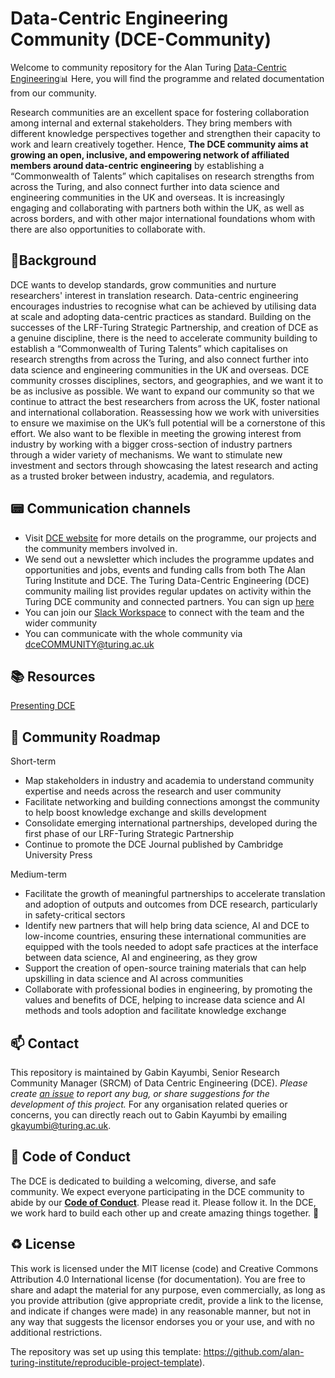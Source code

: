 # Data-Centric Engineering Community (DCE-Community)

Welcome to community repository for the Alan Turing [Data-Centric Engineering](https://www.turing.ac.uk/research/research-programmes/data-centric-engineering)📊 Here, you will find the programme and related documentation from our community.

Research communities are an excellent space for fostering collaboration among internal and external stakeholders. They bring members with different knowledge perspectives together and strengthen their capacity to work and learn creatively together. Hence, **The DCE community aims at growing an open, inclusive, and empowering network of affiliated members around data-centric engineering**	by establishing a “Commonwealth of Talents” which capitalises on research strengths from across the Turing, and also connect further into data science and engineering communities in the UK and overseas. It is increasingly engaging and collaborating with partners both within the UK, as well as across borders, and with other major international foundations whom with there are also opportunities to collaborate with.

🎯Background 
---
DCE wants to develop standards, grow communities and nurture researchers' interest in translation research. Data-centric engineering encourages industries to recognise what can be achieved by utilising data at scale and adopting data-centric practices as standard.
Building on the successes of the LRF-Turing Strategic Partnership, and creation of DCE as a genuine discipline, there is the need to accelerate community building to establish a “Commonwealth of Turing Talents” which capitalises on research strengths from across the 
Turing, and also connect further into data science and engineering communities in the UK and overseas. 
DCE community crosses disciplines, sectors, and geographies, and we want it to be as  inclusive as possible. We want to expand our community so that we continue to attract the best researchers from across the UK, foster national and international collaboration. Reassessing how we 
work with universities to ensure we maximise on the UK’s full potential will be a cornerstone 
of this effort. 
We also want to be flexible in meeting the growing interest from industry by working with a bigger cross-section of industry partners through a wider variety of mechanisms. We want to stimulate new investment and sectors through showcasing the latest research and acting as 
a trusted broker between industry, academia, and regulators.

📟 Communication channels
---
- Visit [DCE website](https://www.turing.ac.uk/research/research-programmes/data-centric-engineering) for more details on the programme, our projects and the community members involved in.
- We send out a newsletter which includes the programme updates and opportunities and jobs, events and funding calls from both The Alan Turing Institute and DCE. The Turing Data-Centric Engineering (DCE) community mailing list provides regular updates on activity within the Turing DCE community and connected partners. You can sign up [here](https://www.turing.ac.uk/research/research-programmes/data-centric-engineering#introduction)
- You can join our [Slack Workspace]() to connect with the team and the wider community
- You can communicate with the whole community via dceCOMMUNITY@turing.ac.uk
  
📚 Resources
---
[Presenting DCE](data/DCE_Presentation.pptx)

🌌 Community Roadmap
---

Short-term
- Map stakeholders in industry and academia to understand community expertise and needs across the research and user community 
- Facilitate networking and building connections amongst the community to help boost knowledge exchange and skills development
- Consolidate emerging international partnerships, developed during the first phase of our LRF-Turing Strategic Partnership
- Continue to promote the DCE Journal published by Cambridge University Press

Medium-term 
- Facilitate the growth of meaningful partnerships to accelerate translation and adoption of outputs and outcomes from DCE research, particularly in safety-critical sectors
- Identify new partners that will help bring data science, AI and DCE to low-income countries, ensuring these international communities are equipped with the tools needed to adopt safe practices at the interface between data science, AI and engineering, as they grow 
- Support the creation of open-source training materials that can help upskilling in data science and AI across communities 
- Collaborate with professional bodies in engineering, by promoting the values and benefits of DCE, helping to increase data science and AI methods and tools adoption and facilitate knowledge exchange


📫 Contact
---

This repository is maintained by Gabin Kayumbi, Senior Research Community Manager (SRCM) of Data Centric Engineering (DCE).
*Please create [an issue](../../issues) to report any bug, or share suggestions for the development of this project.*
For any organisation related queries or concerns, you can directly reach out to Gabin Kayumbi by emailing [gkayumbi@turing.ac.uk](mailto:gkayumbi@turing.ac.uk).

🤗 Code of Conduct
---

The DCE is dedicated to building a welcoming, diverse, and safe community. We expect everyone participating in the DCE community to abide by our [**Code of Conduct**](CODE_OF_CONDUCT.md). Please read it. Please follow it. In the DCE, we work hard to build each other up and create amazing things together. 💪

♻️ License
---

This work is licensed under the MIT license (code) and Creative Commons Attribution 4.0 International license (for documentation).
You are free to share and adapt the material for any purpose, even commercially,
as long as you provide attribution (give appropriate credit, provide a link to the license,
and indicate if changes were made) in any reasonable manner, but not in any way that suggests the
licensor endorses you or your use, and with no additional restrictions.

The repository was set up using this template: https://github.com/alan-turing-institute/reproducible-project-template).

